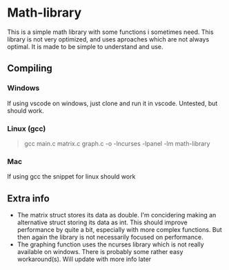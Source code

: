 # Math-library
This is a simple math library with some functions i sometimes need. This library is not very optimized, and uses aproaches which are not always optimal. It is made to be simple to understand and use.
## Compiling
### Windows
If using vscode on windows, just clone and run it in vscode. Untested, but should work.
### Linux (gcc)
> gcc main.c matrix.c graph.c -o -lncurses -lpanel -lm math-library
### Mac
If using gcc the snippet for linux should work

## Extra info
- The matrix struct stores its data as double. I'm concidering making an alternative struct storing its data as int. This should improve performance by quite a bit, especially with more complex functions. But then again the library is not necessarily focused on performance.
- The graphing function uses the ncurses library which is not really available on windows. There is probably some rather easy workaround(s). Will update with more info later